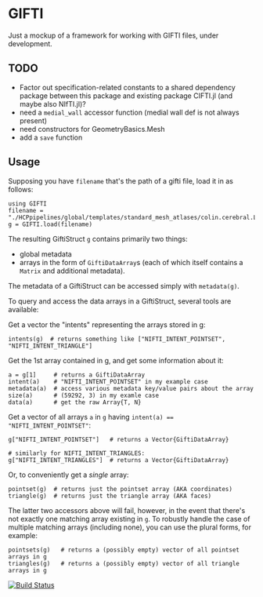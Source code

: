 # GIFTI

Just a mockup of a framework for working with GIFTI files, under development.

## TODO
- Factor out specification-related constants to a shared dependency package between this package and existing package CIFTI.jl (and maybe also NIfTI.jl)?
- need a `medial_wall` accessor function (medial wall def is not always present)
- need constructors for GeometryBasics.Mesh
- add a `save` function


## Usage
Supposing you have `filename` that's the path of a gifti file, load it in as follows:
```
using GIFTI
filename = "./HCPpipelines/global/templates/standard_mesh_atlases/colin.cerebral.L.flat.59k_fs_LR.surf.gii"
g = GIFTI.load(filename)
```

The resulting GiftiStruct `g` contains primarily two things:
- global metadata
- arrays in the form of `GiftiDataArray`s (each of which itself contains a `Matrix` and additional metadata).

The metadata of a GiftiStruct can be accessed simply with `metadata(g)`.

To query and access the data arrays in a GiftiStruct, several tools are available:

Get a vector the "intents" representing the arrays stored in g:
```
intents(g)  # returns something like ["NIFTI_INTENT_POINTSET", "NIFTI_INTENT_TRIANGLE"]
```

Get the 1st array contained in g, and get some information about it:
```
a = g[1]     # returns a GiftiDataArray
intent(a)    # "NIFTI_INTENT_POINTSET" in my example case
metadata(a)  # access various metadata key/value pairs about the array
size(a)      # (59292, 3) in my examle case
data(a)      # get the raw Array{T, N}
```

Get a vector of all arrays `a` in `g` having `intent(a) == "NIFTI_INTENT_POINTSET"`:
```
g["NIFTI_INTENT_POINTSET"]   # returns a Vector{GiftiDataArray}

# similarly for NIFTI_INTENT_TRIANGLES:
g["NIFTI_INTENT_TRIANGLES"]  # returns a Vector{GiftiDataArray}
```

Or, to conveniently get a _single_ array:
```
pointset(g)  # returns just the pointset array (AKA coordinates)
triangle(g)  # returns just the triangle array (AKA faces)
```

The latter two accessors above will fail, however, in the event that there's not exactly one matching array existing in `g`. To robustly handle the case of multiple matching arrays (including none), you can use the plural forms, for example:
```
pointsets(g)   # returns a (possibly empty) vector of all pointset arrays in g
triangles(g)   # returns a (possibly empty) vector of all triangle arrays in g
```



[![Build Status](https://github.com/myersm0/GIFTI.jl/actions/workflows/CI.yml/badge.svg?branch=main)](https://github.com/myersm0/GIFTI.jl/actions/workflows/CI.yml?query=branch%3Amain)
